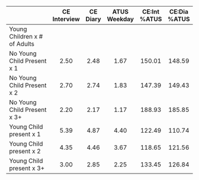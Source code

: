 
|                      | CE<br>Interview |  CE<br>Diary | ATUS<br>Weekday | CE:Int<br>%ATUS | CE:Dia<br>%ATUS |
| -------------------- | :----------: | :----------: | :----------: | :----------: | :----------: |
| Young Children x # of Adults |              |              |              |              |              |
| No Young Child Present x 1 |         2.50 |         2.48 |         1.67 |       150.01 |       148.59 |
| No Young Child Present x 2 |         2.70 |         2.74 |         1.83 |       147.39 |       149.43 |
| No Young Child Present x 3+ |         2.20 |         2.17 |         1.17 |       188.93 |       185.85 |
| Young Child present x 1 |         5.39 |         4.87 |         4.40 |       122.49 |       110.74 |
| Young Child present x 2 |         4.35 |         4.46 |         3.67 |       118.65 |       121.56 |
| Young Child present x 3+ |         3.00 |         2.85 |         2.25 |       133.45 |       126.84 |

